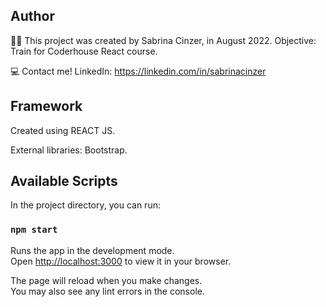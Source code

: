 ## Author

👩‍💻 This project was created by Sabrina Cinzer, in August 2022.
Objective: Train for Coderhouse React course.

💻 Contact me!
LinkedIn: https://linkedin.com/in/sabrinacinzer

## Framework
Created using REACT JS. 

External libraries: Bootstrap.

## Available Scripts

In the project directory, you can run:

### `npm start`

Runs the app in the development mode.\
Open [http://localhost:3000](http://localhost:3000) to view it in your browser.

The page will reload when you make changes.\
You may also see any lint errors in the console.
